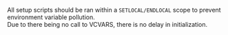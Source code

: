 All setup scripts should be ran within a `SETLOCAL/ENDLOCAL` scope to prevent environment variable pollution.  
Due to there being no call to VCVARS, there is no delay in initialization.